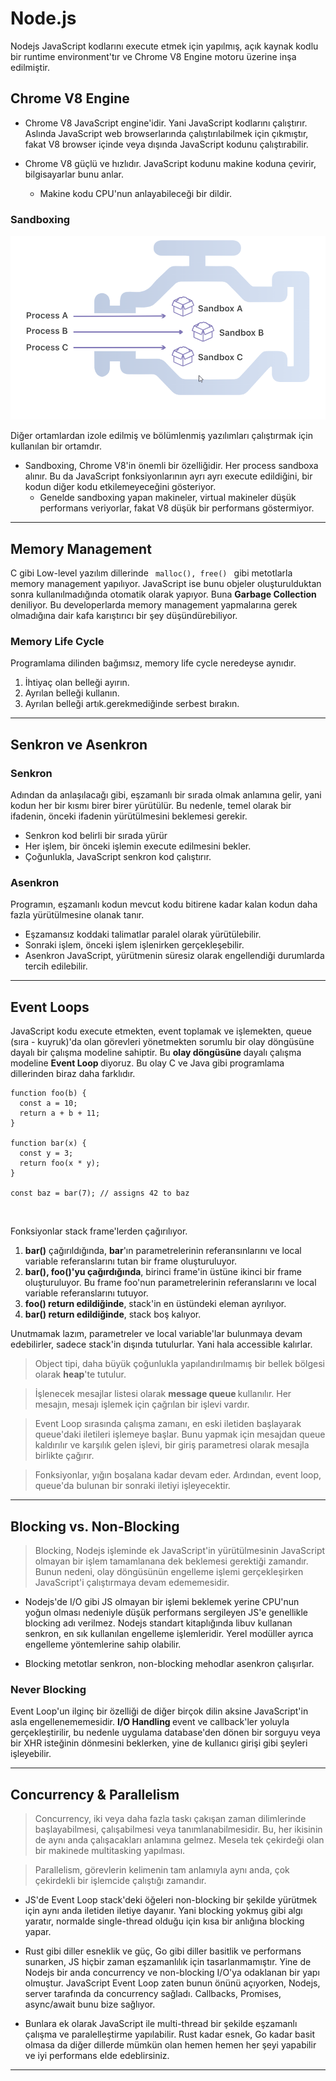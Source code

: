 # Node.js

Nodejs JavaScript kodlarını execute etmek için yapılmış, açık kaynak kodlu bir runtime environment'tır ve Chrome V8 Engine motoru üzerine inşa edilmiştir.

## Chrome V8 Engine

- Chrome V8 JavaScript engine'idir. Yani JavaScript kodlarını çalıştırır. Aslında JavaScript web browserlarında çalıştırılabilmek için çıkmıştır, fakat V8 browser içinde veya dışında JavaScript kodunu çalıştırabilir.

- Chrome V8 güçlü ve hızlıdır. JavaScript kodunu makine koduna çevirir, bilgisayarlar bunu anlar.
  - Makine kodu CPU'nun anlayabileceği bir dildir.

### Sandboxing

![alt text](./assets/sandboxing.png)

Diğer ortamlardan izole edilmiş ve bölümlenmiş yazılımları çalıştırmak için kullanılan bir ortamdır.

- Sandboxing, Chrome V8'in önemli bir özelliğidir. Her process sandboxa alınır. Bu da JavaScript fonksiyonlarının ayrı ayrı execute edildiğini, bir kodun diğer kodu etkilemeyeceğini gösteriyor.
  - Genelde sandboxing yapan makineler, virtual makineler düşük performans veriyorlar, fakat V8 düşük bir performans göstermiyor.

---

## Memory Management

C gibi Low-level yazılım dillerinde <code> malloc(), free() </code> gibi metotlarla memory management yapılıyor. JavaScript ise bunu objeler oluşturulduktan sonra kullanılmadığında otomatik olarak yapıyor. Buna <b> Garbage Collection </b> deniliyor. Bu developerlarda memory management yapmalarına gerek olmadığına dair kafa karıştırıcı bir şey düşündürebiliyor.

### Memory Life Cycle

Programlama dilinden bağımsız, memory life cycle neredeyse aynıdır.

1. İhtiyaç olan belleği ayırın.
2. Ayrılan belleği kullanın.
3. Ayrılan belleği artık.gerekmediğinde serbest bırakın.

---

## Senkron ve Asenkron

### Senkron

Adından da anlaşılacağı gibi, eşzamanlı bir sırada olmak anlamına gelir, yani kodun her bir kısmı birer birer yürütülür. Bu nedenle, temel olarak bir ifadenin, önceki ifadenin yürütülmesini beklemesi gerekir.

- Senkron kod belirli bir sırada yürür
- Her işlem, bir önceki işlemin execute edilmesini bekler.
- Çoğunlukla, JavaScript senkron kod çalıştırır.

### Asenkron

Programın, eşzamanlı kodun mevcut kodu bitirene kadar kalan kodun daha fazla yürütülmesine olanak tanır.

- Eşzamansız koddaki talimatlar paralel olarak yürütülebilir.
- Sonraki işlem, önceki işlem işlenirken gerçekleşebilir.
- Asenkron JavaScript, yürütmenin süresiz olarak engellendiği durumlarda tercih edilebilir.

---

## Event Loops

JavaScript kodu execute etmekten, event toplamak ve işlemekten, queue (sıra - kuyruk)'da olan görevleri yönetmekten sorumlu bir olay döngüsüne dayalı bir çalışma modeline sahiptir. Bu <b> olay döngüsüne </b> dayalı çalışma modeline <b> Event Loop </b> diyoruz. Bu olay C ve Java gibi programlama dillerinden biraz daha farklıdır.

```
function foo(b) {
  const a = 10;
  return a + b + 11;
}

function bar(x) {
  const y = 3;
  return foo(x * y);
}

const baz = bar(7); // assigns 42 to baz
```

<br>

Fonksiyonlar stack frame'lerden çağırılıyor.

1. <b>bar()</b> çağırıldığında, <b>bar</b>'ın parametrelerinin referansınlarını ve local variable referanslarını tutan bir frame oluşturuluyor.
2. <b>bar(), foo()'yu çağırdığında</b>, birinci frame'in üstüne ikinci bir frame oluşturuluyor. Bu frame foo'nun parametrelerinin referanslarını ve local variable referanslarını tutuyor.
3. <b>foo() return edildiğinde</b>, stack'in en üstündeki eleman ayrılıyor.
4. <b>bar() return edildiğinde</b>, stack boş kalıyor.

Unutmamak lazım, parametreler ve local variable'lar bulunmaya devam edebilirler, sadece stack'in dışında tutulurlar. Yani hala accessible kalırlar.

> Object tipi, daha büyük çoğunlukla yapılandırılmamış bir bellek bölgesi olarak <b>heap</b>'te tutulur.

> İşlenecek mesajlar listesi olarak <b> message queue </b> kullanılır. Her mesajın, mesajı işlemek için çağrılan bir işlevi vardır.

> Event Loop sırasında çalışma zamanı, en eski iletiden başlayarak queue'daki iletileri işlemeye başlar. Bunu yapmak için mesajdan queue kaldırılır ve karşılık gelen işlevi, bir giriş parametresi olarak mesajla birlikte çağırır.

> Fonksiyonlar, yığın boşalana kadar devam eder. Ardından, event loop, queue'da bulunan bir sonraki iletiyi işleyecektir.

---

## Blocking vs. Non-Blocking

> Blocking, Nodejs işleminde ek JavaScript'in yürütülmesinin JavaScript olmayan bir işlem tamamlanana dek beklemesi gerektiği zamandır. Bunun nedeni, olay döngüsünün engelleme işlemi gerçekleşirken JavaScript'i çalıştırmaya devam edememesidir.

- Nodejs'de I/O gibi JS olmayan bir işlemi beklemek yerine CPU'nun yoğun olması nedeniyle düşük performans sergileyen JS'e genellikle blocking adı verilmez. Nodejs standart kitaplığında libuv kullanan senkron, en sık kullanılan engelleme işlemleridir. Yerel modüller ayrıca engelleme yöntemlerine sahip olabilir.

- Blocking metotlar senkron, non-blocking mehodlar asenkron çalışırlar.

### Never Blocking

Event Loop'un ilginç bir özelliği de diğer birçok dilin aksine JavaScript'in asla engellenememesidir. <b> I/O Handling </b> event ve callback'ler yoluyla gerçekleştirilir, bu nedenle uygulama database'den dönen bir sorguyu veya bir XHR isteğinin dönmesini beklerken, yine de kullanıcı girişi gibi şeyleri işleyebilir.

---

## Concurrency & Parallelism

> Concurrency, iki veya daha fazla taskı çakışan zaman dilimlerinde başlayabilmesi, çalışabilmesi veya tanımlanabilmesidir. Bu, her ikisinin de aynı anda çalışacakları anlamına gelmez. Mesela tek çekirdeği olan bir makinede multitasking yapılması.

> Parallelism, görevlerin kelimenin tam anlamıyla aynı anda, çok çekirdekli bir işlemcide çalıştığı zamandır.

- JS'de Event Loop stack'deki öğeleri non-blocking bir şekilde yürütmek için aynı anda iletiden iletiye dayanır. Yani blocking yokmuş gibi algı yaratır, normalde single-thread olduğu için kısa bir anlığına blocking yapar.

- Rust gibi diller esneklik ve güç, Go gibi diller basitlik ve performans sunarken, JS hiçbir zaman eşzamanlılık için tasarlanmamıştır. Yine de Nodejs bir anda concurrency ve non-blocking I/O'ya odaklanan bir yapı olmuştur. JavaScript Event Loop zaten bunun önünü açıyorken, Nodejs, server tarafında da concurrency sağladı. Callbacks, Promises, async/await bunu bize sağlıyor.

- Bunlara ek olarak JavaScript ile multi-thread bir şekilde eşzamanlı çalışma ve paralelleştirme yapılabilir. Rust kadar esnek, Go kadar basit olmasa da diğer dillerde mümkün olan hemen hemen her şeyi yapabilir ve iyi performans elde edeblirsiniz.

---
